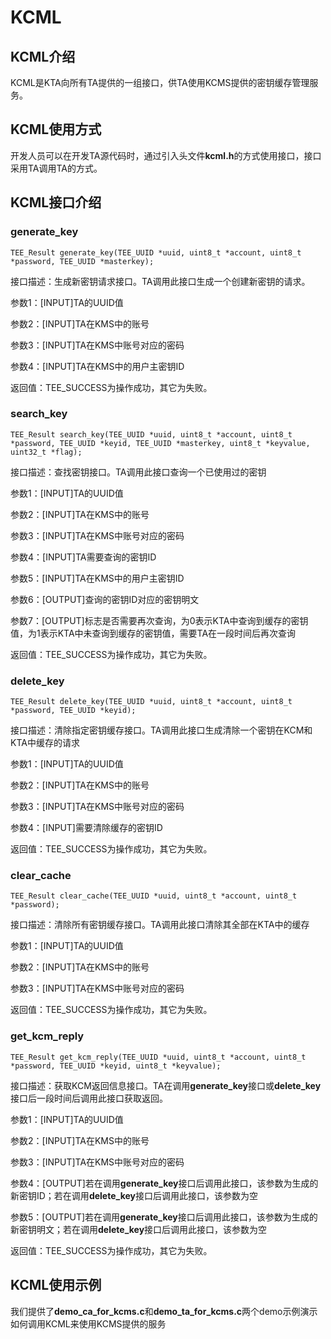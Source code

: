 # KCML

## KCML介绍

KCML是KTA向所有TA提供的一组接口，供TA使用KCMS提供的密钥缓存管理服务。

## KCML使用方式

开发人员可以在开发TA源代码时，通过引入头文件**kcml.h**的方式使用接口，接口采用TA调用TA的方式。

## KCML接口介绍

### generate_key

`TEE_Result generate_key(TEE_UUID *uuid, uint8_t *account, uint8_t *password, TEE_UUID *masterkey);`

接口描述：生成新密钥请求接口。TA调用此接口生成一个创建新密钥的请求。

参数1：[INPUT]TA的UUID值

参数2：[INPUT]TA在KMS中的账号

参数3：[INPUT]TA在KMS中账号对应的密码

参数4：[INPUT]TA在KMS中的用户主密钥ID

返回值：TEE_SUCCESS为操作成功，其它为失败。

### search_key

`TEE_Result search_key(TEE_UUID *uuid, uint8_t *account, uint8_t *password, TEE_UUID *keyid, TEE_UUID *masterkey, uint8_t *keyvalue, uint32_t *flag);`

接口描述：查找密钥接口。TA调用此接口查询一个已使用过的密钥

参数1：[INPUT]TA的UUID值

参数2：[INPUT]TA在KMS中的账号

参数3：[INPUT]TA在KMS中账号对应的密码

参数4：[INPUT]TA需要查询的密钥ID

参数5：[INPUT]TA在KMS中的用户主密钥ID

参数6：[OUTPUT]查询的密钥ID对应的密钥明文

参数7：[OUTPUT]标志是否需要再次查询，为0表示KTA中查询到缓存的密钥值，为1表示KTA中未查询到缓存的密钥值，需要TA在一段时间后再次查询

返回值：TEE_SUCCESS为操作成功，其它为失败。

### delete_key

`TEE_Result delete_key(TEE_UUID *uuid, uint8_t *account, uint8_t *password, TEE_UUID *keyid);`

接口描述：清除指定密钥缓存接口。TA调用此接口生成清除一个密钥在KCM和KTA中缓存的请求

参数1：[INPUT]TA的UUID值

参数2：[INPUT]TA在KMS中的账号

参数3：[INPUT]TA在KMS中账号对应的密码

参数4：[INPUT]需要清除缓存的密钥ID

返回值：TEE_SUCCESS为操作成功，其它为失败。

### clear_cache

`TEE_Result clear_cache(TEE_UUID *uuid, uint8_t *account, uint8_t *password);`

接口描述：清除所有密钥缓存接口。TA调用此接口清除其全部在KTA中的缓存

参数1：[INPUT]TA的UUID值

参数2：[INPUT]TA在KMS中的账号

参数3：[INPUT]TA在KMS中账号对应的密码

返回值：TEE_SUCCESS为操作成功，其它为失败。

### get_kcm_reply

`TEE_Result get_kcm_reply(TEE_UUID *uuid, uint8_t *account, uint8_t *password, TEE_UUID *keyid, uint8_t *keyvalue);`

接口描述：获取KCM返回信息接口。TA在调用**generate_key**接口或**delete_key**接口后一段时间后调用此接口获取返回。

参数1：[INPUT]TA的UUID值

参数2：[INPUT]TA在KMS中的账号

参数3：[INPUT]TA在KMS中账号对应的密码

参数4：[OUTPUT]若在调用**generate_key**接口后调用此接口，该参数为生成的新密钥ID；若在调用**delete_key**接口后调用此接口，该参数为空

参数5：[OUTPUT]若在调用**generate_key**接口后调用此接口，该参数为生成的新密钥明文；若在调用**delete_key**接口后调用此接口，该参数为空

返回值：TEE_SUCCESS为操作成功，其它为失败。

## KCML使用示例

我们提供了**demo_ca_for_kcms.c**和**demo_ta_for_kcms.c**两个demo示例演示如何调用KCML来使用KCMS提供的服务
